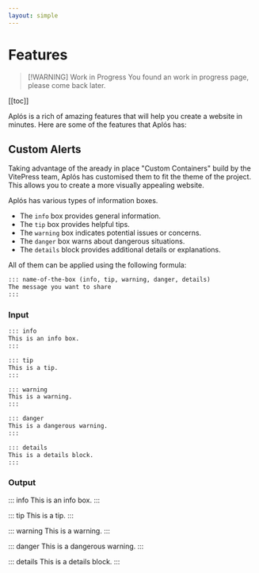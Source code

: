 ```yaml
---
layout: simple
---
```


# Features

> [!WARNING] Work in Progress
> You found an work in progress page, please come back later.

[[toc]]

Aplós is a rich of amazing features that will help you create a website in minutes. Here are some of the features that Aplós has:

## Custom Alerts

Taking advantage of the aready in place "Custom Containers" build by the VitePress team, Aplós has customised them to fit the theme of the project. This allows you to create a more visually appealing website.

Aplós has various types of information boxes.

- The `info` box provides general information.
- The `tip` box provides helpful tips.
- The `warning` box indicates potential issues or concerns.
- The `danger` box warns about dangerous situations.
- The `details` block provides additional details or explanations.

All of them can be applied using the following formula:

```md
::: name-of-the-box (info, tip, warning, danger, details)
The message you want to share
:::
```

### Input

```md
::: info
This is an info box.
:::

::: tip
This is a tip.
:::

::: warning
This is a warning.
:::

::: danger
This is a dangerous warning.
:::

::: details
This is a details block.
:::
```

### Output

::: info
This is an info box.
:::

::: tip
This is a tip.
:::

::: warning
This is a warning.
:::

::: danger
This is a dangerous warning.
:::

::: details
This is a details block.
:::
